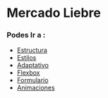 #  Mercado Liebre
### Podes Ir a :
- [Estructura]()
- [Estilos]()
- [Adaptativo]()
- [Flexbox]()
- [Formulario]()
- [Animaciones]()

